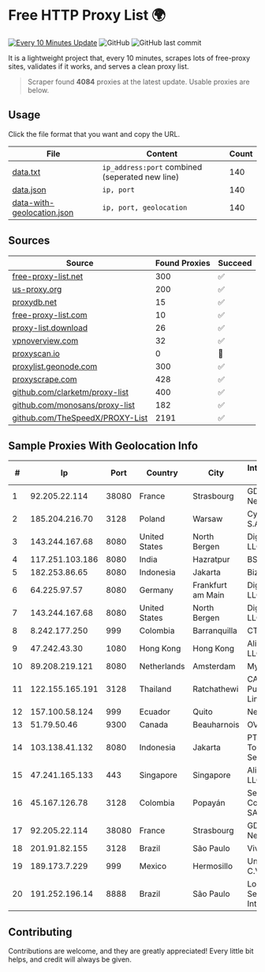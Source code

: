 
# Free HTTP Proxy List 🌍

[![Every 10 Minutes Update](https://github.com/mertguvencli/http-proxy-list/actions/workflows/main.yml/badge.svg?branch=main)](https://github.com/mertguvencli/http-proxy-list/actions/workflows/main.yml)
![GitHub](https://img.shields.io/github/license/mertguvencli/http-proxy-list)
![GitHub last commit](https://img.shields.io/github/last-commit/mertguvencli/http-proxy-list)

It is a lightweight project that, every 10 minutes, scrapes lots of free-proxy sites, validates if it works, and serves a clean proxy list.


> Scraper found **4084** proxies at the latest update. Usable proxies are below.

## Usage

Click the file format that you want and copy the URL.


|File|Content|Count|
|----|-------|-----|
|[data.txt](https://raw.githubusercontent.com/mertguvencli/http-proxy-list/main/proxy-list/data.txt)|`ip_address:port` combined (seperated new line)|140|
|[data.json](https://raw.githubusercontent.com/mertguvencli/http-proxy-list/main/proxy-list/data.json)|`ip, port`|140|
|[data-with-geolocation.json](https://raw.githubusercontent.com/mertguvencli/http-proxy-list/main/proxy-list/data-with-geolocation.json)|`ip, port, geolocation`|140|

## Sources

|Source|Found Proxies|Succeed|
|------|-------------|-------|
|[free-proxy-list.net](https://free-proxy-list.net)|300|✅|
|[us-proxy.org](https://www.us-proxy.org)|200|✅|
|[proxydb.net](http://proxydb.net)|15|✅|
|[free-proxy-list.com](https://free-proxy-list.com/?page=&port=&type%5B%5D=http&type%5B%5D=https&up_time=0&search=Search)|10|✅|
|[proxy-list.download](https://www.proxy-list.download/HTTP)|26|✅|
|[vpnoverview.com](https://vpnoverview.com/privacy/anonymous-browsing/free-proxy-servers)|32|✅|
|[proxyscan.io](https://www.proxyscan.io)|0|🚫|
|[proxylist.geonode.com](https://proxylist.geonode.com/api/proxy-list?limit=300&page=1&sort_by=lastChecked&sort_type=desc&protocols=http,https)|300|✅|
|[proxyscrape.com](https://api.proxyscrape.com/v2/?request=displayproxies&protocol=http&timeout=10000&country=all&ssl=all&anonymity=all)|428|✅|
|[github.com/clarketm/proxy-list](https://raw.githubusercontent.com/clarketm/proxy-list/master/proxy-list-raw.txt)|400|✅|
|[github.com/monosans/proxy-list](https://raw.githubusercontent.com/monosans/proxy-list/main/proxies/http.txt)|182|✅|
|[github.com/TheSpeedX/PROXY-List](https://raw.githubusercontent.com/TheSpeedX/PROXY-List/master/http.txt)|2191|✅|


## Sample Proxies With Geolocation Info

|#|Ip|Port|Country|City|Internet Service Provider|
|-|--|----|-------|----|-------------------------|
|1|92.205.22.114|38080|France|Strasbourg|GD MASS Network|
|2|185.204.216.70|3128|Poland|Warsaw|Cyber_Folks S.A.|
|3|143.244.167.68|8080|United States|North Bergen|DigitalOcean, LLC|
|4|117.251.103.186|8080|India|Hazratpur|BSNL Internet|
|5|182.253.86.65|8080|Indonesia|Jakarta|Biznet Gamers|
|6|64.225.97.57|8080|Germany|Frankfurt am Main|DigitalOcean, LLC|
|7|143.244.167.68|8080|United States|North Bergen|DigitalOcean, LLC|
|8|8.242.177.250|999|Colombia|Barranquilla|CTL Colombia|
|9|47.242.43.30|1080|Hong Kong|Hong Kong|Alibaba.com LLC|
|10|89.208.219.121|8080|Netherlands|Amsterdam|My.com B.V.|
|11|122.155.165.191|3128|Thailand|Ratchathewi|CAT Telecom Public Company Limited|
|12|157.100.58.124|999|Ecuador|Quito|Nedetel S.A.|
|13|51.79.50.46|9300|Canada|Beauharnois|OVH SAS|
|14|103.138.41.132|8080|Indonesia|Jakarta|PT. Bali Towerindo Sentra|
|15|47.241.165.133|443|Singapore|Singapore|Alibaba.com LLC|
|16|45.167.126.78|3128|Colombia|Popayán|Sepcom Comunicaciones SAS|
|17|92.205.22.114|38080|France|Strasbourg|GD MASS Network|
|18|201.91.82.155|3128|Brazil|São Paulo|Vivo|
|19|189.173.7.229|999|Mexico|Hermosillo|Uninet S.A. de C.V|
|20|191.252.196.14|8888|Brazil|São Paulo|Locaweb Serviços de Internet S/A|



## Contributing

Contributions are welcome, and they are greatly appreciated! Every
little bit helps, and credit will always be given.

